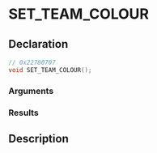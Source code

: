 # SET_TEAM_COLOUR

## Declaration
```cpp
// 0x22780707
void SET_TEAM_COLOUR();
```

### Arguments

### Results

## Description
